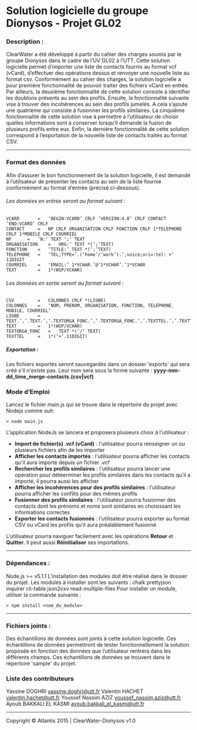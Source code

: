 Solution logicielle du groupe Dionysos - Projet GL02
==============

### Description : 

ClearWater a été développé à partir du cahier des charges soumis par le groupe Dionysos dans le cadre de l’UV GL02 à l’UTT. Cette solution logicielle permet d’importer une liste de contacts fournis au format vcf (vCard), d’effectuer des opérations dessus et renvoyer une nouvelle liste au format csv. Conformément au cahier des charges, la solution logicielle a pour première fonctionnalité de pouvoir traiter des fichiers vCard en entrée. Par ailleurs, la deuxième fonctionnalité de cette solution consiste à identifier les doublons présents au sein des profils. Ensuite, la fonctionnalité suivante vise à trouver des incohérences au sein des profils jumelés. A cela s’ajoute une quatrième qui consiste à fusionner les profils similaires. La cinquième fonctionnalité de cette solution vise à permettre à l’utilisateur de choisir quelles informations sont à conserver lorsqu’il demande la fusion de plusieurs profils entre eux. Enfin, la dernière fonctionnalité de cette solution correspond à l’exportation de la nouvelle liste de contacts traités au format CSV. 

***
### Format des données 

Afin d’assurer le bon fonctionnement de la solution logicielle, il est demandé à l’utilisateur de présenter les contacts au sein de la liste fournie conformément au format d’entrée (précisé ci-dessous). 

###### Les données en entrée seront au format suivant : 

```
VCARD 		=	‘BEGIN:VCARD’ CRLF ’VERSION:4.0’ CRLF CONTACT ’END:VCARD’ CRLF
CONTACT 	= 	NP CRLF ORGANISATION CRLF FONCTION CRLF 1*TELEPHONE CRLF 1*MOBILE CRLF COURRIEL
NP 		= 	’N:’ TEXT ‘;’ TEXT
ORGANISATION	=	ORG:’ TEXT *(‘;’TEXT)
FONCTION	= 	‘TITLE:’ TEXT *(‘;’TEXT)
TELEPHONE	= 	‘TEL;TYPE=‘.(‘home’/‘work’).’,voice;uri=:tel: +’ 11DIGIT
COURRIEL	= 	‘EMAIL:’ 1*VCHAR.’@‘1*VCHAR’.’1*VCHAR
TEXT		= 	1*(WSP/VCHAR)
```

###### Les données en sortie seront au format suivant : 

```
CSV 		= 	COLONNES CRLF *(LIGNE)
COLONNES 	= 	‘NOM, PRENOM, ORGANISATION, FONCTION, TELEPHONE, MOBILE, COURRIEL’
LIGNE 		= 	TEXT.’,’.TEXT.’,’.TEXTORGA_FONC.’,’.TEXTORGA_FONC.’,’.TEXTTEL.’,’.TEXTTEL.’,’.TEXT
TEXT 		=	1*(WSP/VCHAR) 
TEXTORGA_FONC 	= 	TEXT *(‘/’ TEXT)
TEXTTEL 	= 	1*(‘+’.11DIGIT)
```

##### Exportation :
Les fichiers exportés seront sauvegardés dans un dossier 'exports' qui sera créé s'il n'existe pas.
Leur nom sera sous la forme suivante : **yyyy-mm-dd_time_merge-contacts.(csv|vcf)**


### Mode d’Emploi
Lancez le fichier main.js qui se trouve dans le répertoire du projet avec Nodejs comme suit:

```shell
> node main.js
```

L'application NodeJs se lancera et proposera plusieurs choix à l'utilisateur :
- **Import de fichier(s) .vcf (vCard)** : l'utilisateur pourra renseigner un ou plusieurs fichiers afin de les importer
- **Afficher les contacts importés** : l'utilisateur pourra afficher les contacts qu'il aura importé depuis un fichier .vcf
- **Rechercher les profils similaires** : l'utilisateur pourra lancer une opération pour détéerminer les profils similaires dans les contacts qu'il a importé, il pourra aussi les afficher
- **Afficher les incohérences pour des profils similaires** : l'utilisateur pourra afficher les conflits pour des mêmes profils
- **Fusionner des profils similaires** : l'utilisateur pourra fusionner des contacts dont les prénoms et noms sont similaires en choisissant les informations correctes
- **Exporter les contacts fusionnés** : l'utilisateur pourra exporter au format CSV ou vCard les profils qu'il aura préalablement fusionné

L'utilisateur pourra naviguer facilement avec les opérations **Retour** et **Quitter**.
Il peut aussi **Réinitialiser** ses importations. 

***
### Dépendances : 
Node.js >= v5.1.1
L’installation des modules doit être réalisé dans le dossier du projet. 
Les modules à installer sont les suivants :
chalk
prettyjson
inquirer
cli-table
json2csv
read-multiple-files
Pour installer un module, utiliser la commande suivante :

 ```shell
> npm install <nom_du_module>
```

***
### Fichiers joints :
Des échantillons de données sont joints à cette solution logicielle. Ces échantillons de données permettront de tester fonctionnellement la solution proposée en fonction des données que l’utilisateur rentrera dans les différents champs.
Ces échantillons de données se trouvent dans le répertoire 'sample' du projet.

### Liste des contributeurs
Yassine DOGHRI <yassine.doghri@utt.fr>
Valentin HACHET <valentin.hachet@utt.fr>
Youssef Nassim AZIZ <youssef_nassim.aziz@utt.fr>
Ayoub BAKKALI EL KASMI <ayoub.bakkali_el_kasmi@utt.fr>

***
Copyright © Atlantis 2015 | ClearWater-Dionysos v1.0